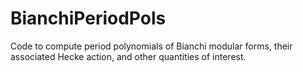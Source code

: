 # BianchiPeriodPols
Code to compute period polynomials of Bianchi modular forms, their associated Hecke action, and other quantities of interest.

